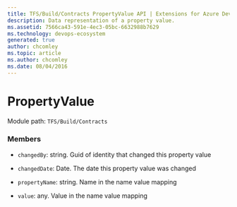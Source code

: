 ```yaml
---
title: TFS/Build/Contracts PropertyValue API | Extensions for Azure DevOps Services
description: Data representation of a property value.
ms.assetid: 7566ca43-591e-4ec3-05bc-6632988b7629
ms.technology: devops-ecosystem
generated: true
author: chcomley
ms.topic: article
ms.author: chcomley
ms.date: 08/04/2016
---
```


# PropertyValue

Module path: `TFS/Build/Contracts`

### Members

- `changedBy`: string. Guid of identity that changed this property value

- `changedDate`: Date. The date this property value was changed

- `propertyName`: string. Name in the name value mapping

- `value`: any. Value in the name value mapping
